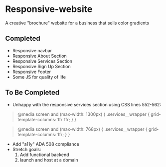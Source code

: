 # Responsive-website
A creative "brochure" website for a business that sells color gradients
## Completed
- Responsive navbar
- Responsive About Section
- Responsive Services Section
- Responsive Sign Up Section
- Responsive Footer
- Some JS for quality of life
## To Be Completed
- Unhappy with the responsive services section using CSS lines 552-562:
> @media screen and (max-width: 1300px) {
  .services__wrapper {
    grid-template-columns: 1fr 1fr;
  }
}

> @media screen and (max-width: 768px) {
  .services__wrapper {
    grid-template-columns: 1fr;
  }
}
- Add "a11y" ADA 508 compliance
- Stretch goals:
  1. Add functional backend
  2. launch and host at a domain

